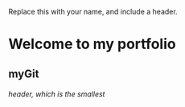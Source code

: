 Replace this with your name, and include a header.
#  Welcome to my portfolio 
##  myGit
###### header, which is the smallest
